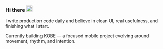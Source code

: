 ### Hi there <img src="https://raw.githubusercontent.com/MartinHeinz/MartinHeinz/master/wave.gif" width="20px">

I write production code daily and believe in clean UI, real usefulness, and finishing what I start.

Currently building KOBE — a focused mobile project evolving around movement, rhythm, and intention.  
